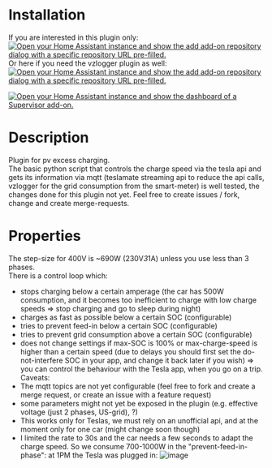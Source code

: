 # Installation
If you are interested in this plugin only:  
<a href="https://my.home-assistant.io/redirect/supervisor_add_addon_repository/?repository_url=https%3A%2F%2Fgithub.com%2FKastB%2Faddon-tesla-pv-charging" target="_blank"><img src="https://my.home-assistant.io/badges/supervisor_add_addon_repository.svg" alt="Open your Home Assistant instance and show the add add-on repository dialog with a specific repository URL pre-filled."></a>  
Or here if you need the vzlogger plugin as well:  
<a href="https://my.home-assistant.io/redirect/supervisor_add_addon_repository/?repository_url=https%3A%2F%2Fgithub.com%2FKastB%2Fhassio-addons" target="_blank"><img src="https://my.home-assistant.io/badges/supervisor_add_addon_repository.svg" alt="Open your Home Assistant instance and show the add add-on repository dialog with a specific repository URL pre-filled."></a>  

<a href="https://my.home-assistant.io/redirect/supervisor_addon/?addon=958e2f13_teslapvcharging" target="_blank"><img src="https://my.home-assistant.io/badges/supervisor_addon.svg" alt="Open your Home Assistant instance and show the dashboard of a Supervisor add-on."></a>

# Description
Plugin for pv excess charging.  
The basic python script that controls the charge speed via the tesla api and gets its information via mqtt (teslamate streaming api to reduce the api calls, vzlogger for the grid consumption from the smart-meter) is well tested, the changes done for this plugin not yet.
Feel free to create issues / fork, change and create merge-requests.

# Properties
The step-size for 400V is ~690W (230V*3*1A) unless you use less than 3 phases.  
There is a control loop which:  
- stops charging below a certain amperage (the car has 500W consumption, and it becomes too inefficient to charge with low charge speeds => stop charging and go to sleep during night)
- charges as fast as possible below a certain SOC (configurable)
- tries to prevent feed-in below a certain SOC (configurable)
- tries to prevent grid consumption above a certain SOC (configurable)
- does not change settings if max-SOC is 100% or max-charge-speed is higher than a certain speed (due to delays you should first set the do-not-interfere SOC in your app, and change it back later if you wish) => you can control the behaviour with the Tesla app, when you go on a trip.
Caveats:
- The mqtt topics are not yet configurable (feel free to fork and create a merge request, or create an issue with a feature request)
- some parameters might not yet be exposed in the plugin (e.g. effective voltage (just 2 phases, US-grid), ?)
- This works only for Teslas, we must rely on an unofficial api, and at the moment only for one car (might change soon though)
- I limited the rate to 30s and the car needs a few seconds to adapt the charge speed. So we consume 700-1000W in the "prevent-feed-in-phase": at 1PM the Tesla was plugged in:
![image](https://user-images.githubusercontent.com/9568700/163136293-c49f7e08-d66a-470c-9d55-408dabdfffcf.png)
